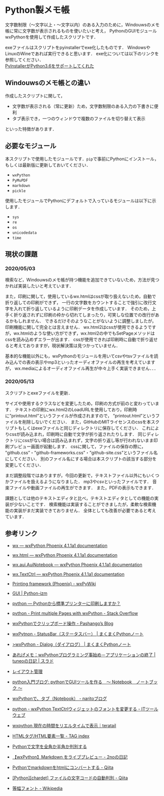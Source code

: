# Python製メモ帳
文字数制限（～文字以上・～文字以内）のある入力のために，Windouwsのメモ帳に常に文字数が表示されるものを使いたいと考え，
PythonのGUIモジュールwxPythonを使用して作成したスクリプトです．

exeファイルはスクリプトをpyinstallerでexe化したものです．
WindowsやLinuxのWineであれば実行できると思います．
exe化については以下のリンクを参照してください．
<br><a href="https://qiita.com/y-tsutsu/items/f687cf4b57442557aade" target="_blank">PyInstallerがPython3.6をサポートしてくれた</a>
                                                                      
## Windouwsのメモ帳との違い
作成したスクリプトに関して，

* 文字数が表示される（常に更新）ため，文字数制限のある入力の下書きに便利
* タブ表示でき，一つのウィンドウで複数のファイルを切り替えて表示

といった特徴があります．

## 必要なモジュール
本スクリプトで使用したモジュールです．`pip`で事前にPythonにインストール，もしくは最新版に更新しておいてください．

* `wxPython`
* `PyMuPDF`
* `markdown`
* `pickle`

使用したモジュールでPythonにデフォルトで入っているモジュールは以下に示します．

* `sys`
* `re`
* `os`
* `unicodedata`
* `time`

## 現状の課題
### 2020/05/03
検索など，Windouwsのメモ帳が持つ機能を追加できていないため，方法が見つかれば実装したいと考えています．

また，印刷に関して，使用しているwx.htmlはcssが取り扱えないため，自動で折り返しての印刷ができず，
一行の文字数をカウントすることで強引に改行文字を入れて折り返しているように印刷データを作成しています．
そのため，上手く折り返されずに印刷の枠から切れてしまったり，可笑しな位置での改行があるかもしれません．
できるだけそのようなことがないように調整しましたが，印刷機能に関して完全とは言えません．
wx.html2はcssが使用できるようですが，wx.htmlのような使い方ができず，wx.html2の中でもSetPageメソッドはcssを読み込めずエラーが出ます．
cssが使用できれば印刷時に自動で折り返せると考えておりますが，現状解決策は見つかっていません．

基本的な機能以外にも，wxPythonのモジュールを用いてcsvやtsvファイルを読み込んでの表の表示やmp3といったオーディオファイルの再生を考えていますが，
wx.mediaによるオーディオファイル再生が中々上手く実装できません．．．

### 2020/05/13
スクリプトとexeファイルを更新．

サイズや使用するクラスなどを変更したため，印刷の方式が前のと変わっています．
テキストの印刷にwx.html2のLoadURLを使用しており，印刷時に”printout.html”というファイルが作成されますので，
”printout.html”というファイルを削除しないでください．
また，GitHubのMITライセンスのcssを本スクリプトもしくはexeファイルと同じディレクトリに保存してください．
これによりcssが読み込まれ，印刷時に自動で文字が折り返されたりします．
同じディレクトリにcssがない場合は読み込まれず，文字の折り返し等が行われないまま印刷プレビュー画面が起動します．
cssに関して，ファイルの保存の際に，
”github.css”・”github-frameworks.css”・”github-site.css”というファイル名にしてください．
別のファイル名にする場合は本スクリプトの該当する部分を変更してください．

まだ調整段階ではありますが，今回の更新で，テキストファイル以外にもいくつかファイルを扱えるようになりました．
mp3やcsvといったファイルです．
音楽ファイルや動画ファイルの再生ができます．
また，PDFの表示もできます．

課題としては他のテキストエディタと比べ，テキストエディタとしての機能の実装が少ないことです．
検索機能は実装することができましたが，柔軟な検索機能の実装がまだ実装できておりません．
全体としても改善が必要であると考えています．

## 参考リンク
<!-- * <a href="" target="_blank"></a> -->
* <a href="https://wxpython.org/Phoenix/docs/html/wx.1moduleindex.html" target="_blank">wx — wxPython Phoenix 4.1.1a1 documentation</a>
* <a href="https://wxpython.org/Phoenix/docs/html/wx.html.1moduleindex.html" target="_blank">wx.html — wxPython Phoenix 4.1.1a1 documentation</a>
* <a href="https://wxpython.org/Phoenix/docs/html/wx.aui.AuiNotebook.html" target="_blank">wx.aui.AuiNotebook — wxPython Phoenix 4.1.1a1 documentation</a>
* <a href="https://wxpython.org/Phoenix/docs/html/wx.TextCtrl.html" target="_blank">wx.TextCtrl — wxPython Phoenix 4.1.1a1 documentation</a>
* <a href="https://wiki.wxpython.org/Printing%20framework%20%28Phoenix%29" target="_blank">Printing framework (Phoenix) - wxPyWiki</a> 
* <a href="https://www.python-izm.com/gui/" target="_blank">GUI  |  Python-izm</a>
* <a href="https://www.it-swarm.dev/ja/python/pythonから標準プリンターに印刷しますか%EF%BC%9F/1068950658/" target="_blank">python — Pythonから標準プリンターに印刷しますか？</a> 
* <a href="https://stackoverflow.com/questions/54617358/print-multiple-pages-with-wxpython" target="_blank">python - Print multiple Pages with wxPython - Stack Overflow</a>
* <a href="https://pashango-p.hatenadiary.org/entry/20110609/1307630616" target="_blank">wxPythonでクリップボード操作 - Pashango’s Blog</a>
* <a href="https://maku77.github.io/python/wxpython/statusbar.html" target="_blank">wxPytnon - StatusBar（ステータスバー） | まくまくPythonノート</a>
* <a href="https://maku77.github.io/python/wxpython/dialog.html" target="_blank">>wxPython - Dialog（ダイアログ） | まくまくPythonノート</a>
* <a href="https://srad.jp/~tuneo/journal/352723/" target="_blank">あれげメモ：wxPythonプログラミング事始め－アプリケーションの終了 | tuneoの日記 | スラド</a>
* <a href="http://wxpython.at-ninja.jp/layout.html" target="_blank">レイアウト管理</a>
* <a href="https://python-minutes.blogspot.com/2016/11/pythongui-notebook.html" target="_blank">python入門ブログ: pythonでGUIツールを作る&#12288;&#65374; Notebook&#12288;ノートブック &#65374;</a>
* <a href="https://torina.top/detail/205/" target="_blank">wxPythonで、タブ（Notebook） - naritoブログ</a>
* <a href="https://ja.coder.work/so/python/561309" target="_blank">python - wxPython TextCtrlウィジェットのフォントを変更する - ITツールウェブ</a>

* <a href="https://teratail.com/questions/95988" target="_blank">wxpython 現在の時間をリエルタイムで表示｜teratail</a>
* <a href="https://www.tagindex.com/html_tag/elements/" target="_blank">HTMLタグ/HTML要素一覧 - TAG index</a>
* <a href="https://water2litter.net/rum/post/python_unicodedata_east_asian_width/" target="_blank">Pythonで文字を全角か半角か判別する</a>
* <a href="http://2no.hatenablog.com/entry/2014/11/17/210829" target="_blank">【wxPython】Markdown をライブプレビュー - 2noの日記</a>
* <a href="https://qiita.com/masakuni-ito/items/593b9d753c44da61937b" target="_blank">Pythonでmarkdownをhtmlにコンバートする - Qiita</a> 
* <a href="https://qiita.com/koara-local/items/6b47f3156ca66f28b4ab" target="_blank">[Python][chardet] ファイルの文字コードの自動判別 - Qiita</a>
* <a href="https://ja.m.wikipedia.org/wiki/等幅フォント" target="_blank">等幅フォント - Wikipedia</a>

